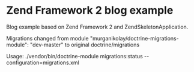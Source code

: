 Zend Framework 2 blog example
=============================

Blog example based on Zend Framework 2 and ZendSkeletonApplication.

Migrations changed from module "murganikolay/doctrine-migrations-module": "dev-master"
to original doctrine/migrations

Usage: ./vendor/bin/doctrine-module migrations:status --configuration=migrations.xml
